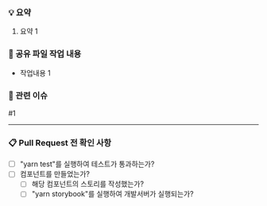 ### 💡 요약
<!-- 해당 PR에 대한 요약 -->
1. 요약 1


### 🙌 공유 파일 작업 내용
<!-- [Prefix] -->
<!-- PC: Public Component 관련 작업 시 -->
<!-- HK: Custom Hook 관련 작업 시 -->
<!-- ETC: 이외의 파일 작업 시 -->
<!-- 필요시, 이외에도 Convention 추가 -->

<!-- [Suffix] -->
<!-- /C: 파일 추가 -->
<!-- /U: 파일 수정 -->
<!-- /D: 파일 삭제 -->

<!-- [EXAMPLE] -->
<!-- PC/C: CustomImage 추가 -->

- 작업내용 1


### 👀 관련 이슈
<!-- #{이슈_번호} -->

#1 


--------------------------------------------------------------------------
### 📋 Pull Request 전 확인 사항
<!-- [ ] => 빈 체크박스 -->
<!-- [x] => 체크박스 -->

- [ ] "yarn test"를 실행하여 테스트가 통과하는가?
- [ ] 컴포넌트를 만들었는가?
  - [ ] 해당 컴포넌트의 스토리를 작성했는가?
  - [ ] "yarn storybook"를 실행하여 개발서버가 실행되는가? 
